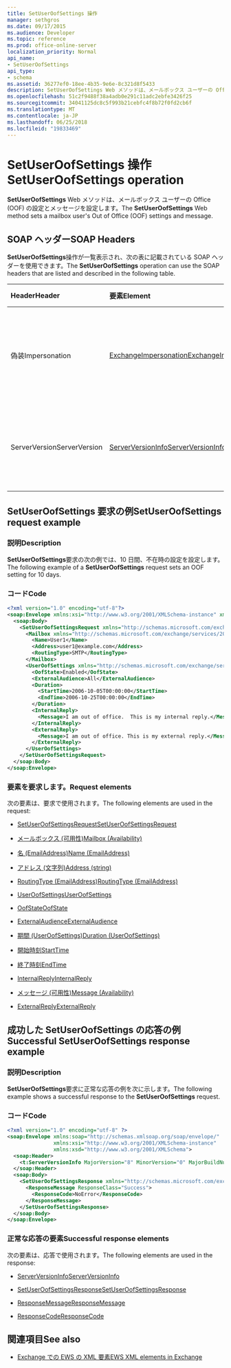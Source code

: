 ```yaml
---
title: SetUserOofSettings 操作
manager: sethgros
ms.date: 09/17/2015
ms.audience: Developer
ms.topic: reference
ms.prod: office-online-server
localization_priority: Normal
api_name:
- SetUserOofSettings
api_type:
- schema
ms.assetid: 36277ef0-18ee-4b35-9e6e-8c321d8f5433
description: SetUserOofSettings Web メソッドは、メールボックス ユーザーの Office (OOF) の設定とメッセージを設定します。
ms.openlocfilehash: 51c2f9488f38a4adb0e291c11adc2ebfe3426f25
ms.sourcegitcommit: 34041125dc8c5f993b21cebfc4f8b72f0fd2cb6f
ms.translationtype: MT
ms.contentlocale: ja-JP
ms.lasthandoff: 06/25/2018
ms.locfileid: "19833469"
---
```

# <a name="setuseroofsettings-operation"></a><span data-ttu-id="e84f6-103">SetUserOofSettings 操作</span><span class="sxs-lookup"><span data-stu-id="e84f6-103">SetUserOofSettings operation</span></span>

<span data-ttu-id="e84f6-104">**SetUserOofSettings** Web メソッドは、メールボックス ユーザーの Office (OOF) の設定とメッセージを設定します。</span><span class="sxs-lookup"><span data-stu-id="e84f6-104">The **SetUserOofSettings** Web method sets a mailbox user's Out of Office (OOF) settings and message.</span></span> 
  
## <a name="soap-headers"></a><span data-ttu-id="e84f6-105">SOAP ヘッダー</span><span class="sxs-lookup"><span data-stu-id="e84f6-105">SOAP Headers</span></span>

<span data-ttu-id="e84f6-106">**SetUserOofSettings**操作が一覧表示され、次の表に記載されている SOAP ヘッダーを使用できます。</span><span class="sxs-lookup"><span data-stu-id="e84f6-106">The **SetUserOofSettings** operation can use the SOAP headers that are listed and described in the following table.</span></span> 
  
|<span data-ttu-id="e84f6-107">**Header**</span><span class="sxs-lookup"><span data-stu-id="e84f6-107">**Header**</span></span>|<span data-ttu-id="e84f6-108">**要素**</span><span class="sxs-lookup"><span data-stu-id="e84f6-108">**Element**</span></span>|<span data-ttu-id="e84f6-109">**説明**</span><span class="sxs-lookup"><span data-stu-id="e84f6-109">**Description**</span></span>|
|:-----|:-----|:-----|
|<span data-ttu-id="e84f6-110">偽装</span><span class="sxs-lookup"><span data-stu-id="e84f6-110">Impersonation</span></span>  <br/> |[<span data-ttu-id="e84f6-111">ExchangeImpersonation</span><span class="sxs-lookup"><span data-stu-id="e84f6-111">ExchangeImpersonation</span></span>](exchangeimpersonation.md) <br/> |<span data-ttu-id="e84f6-112">クライアント アプリケーションが偽装するユーザーを識別します。</span><span class="sxs-lookup"><span data-stu-id="e84f6-112">Identifies the user whom the client application is impersonating.</span></span>  <br/> |
|<span data-ttu-id="e84f6-113">ServerVersion</span><span class="sxs-lookup"><span data-stu-id="e84f6-113">ServerVersion</span></span>  <br/> |[<span data-ttu-id="e84f6-114">ServerVersionInfo</span><span class="sxs-lookup"><span data-stu-id="e84f6-114">ServerVersionInfo</span></span>](serverversioninfo.md) <br/> |<span data-ttu-id="e84f6-115">要求に応答するサーバーのバージョンを識別します。</span><span class="sxs-lookup"><span data-stu-id="e84f6-115">Identifies the version of the server that responded to the request.</span></span>  <br/> |
   
## <a name="setuseroofsettings-request-example"></a><span data-ttu-id="e84f6-116">SetUserOofSettings 要求の例</span><span class="sxs-lookup"><span data-stu-id="e84f6-116">SetUserOofSettings request example</span></span>

### <a name="description"></a><span data-ttu-id="e84f6-117">説明</span><span class="sxs-lookup"><span data-stu-id="e84f6-117">Description</span></span>

<span data-ttu-id="e84f6-118">**SetUserOofSettings**要求の次の例では、10 日間、不在時の設定を設定します。</span><span class="sxs-lookup"><span data-stu-id="e84f6-118">The following example of a **SetUserOofSettings** request sets an OOF setting for 10 days.</span></span> 
  
### <a name="code"></a><span data-ttu-id="e84f6-119">コード</span><span class="sxs-lookup"><span data-stu-id="e84f6-119">Code</span></span>

```XML
<?xml version="1.0" encoding="utf-8"?>
<soap:Envelope xmlns:xsi="http://www.w3.org/2001/XMLSchema-instance" xmlns:xsd="http://www.w3.org/2001/XMLSchema" xmlns:soap="http://schemas.xmlsoap.org/soap/envelope/">
  <soap:Body>
    <SetUserOofSettingsRequest xmlns="http://schemas.microsoft.com/exchange/services/2006/messages">
      <Mailbox xmlns="http://schemas.microsoft.com/exchange/services/2006/types">
        <Name>User1</Name>
        <Address>user1@example.com</Address>
        <RoutingType>SMTP</RoutingType>
      </Mailbox>
      <UserOofSettings xmlns="http://schemas.microsoft.com/exchange/services/2006/types">
        <OofState>Enabled</OofState>
        <ExternalAudience>All</ExternalAudience>
        <Duration>
          <StartTime>2006-10-05T00:00:00</StartTime>
          <EndTime>2006-10-25T00:00:00</EndTime>
        </Duration>
        <InternalReply>
          <Message>I am out of office.  This is my internal reply.</Message>
        </InternalReply>
        <ExternalReply>
          <Message>I am out of office. This is my external reply.</Message>
        </ExternalReply>
      </UserOofSettings>
    </SetUserOofSettingsRequest>
  </soap:Body>
</soap:Envelope>
```

### <a name="request-elements"></a><span data-ttu-id="e84f6-120">要素を要求します。</span><span class="sxs-lookup"><span data-stu-id="e84f6-120">Request elements</span></span>

<span data-ttu-id="e84f6-121">次の要素は、要求で使用されます。</span><span class="sxs-lookup"><span data-stu-id="e84f6-121">The following elements are used in the request:</span></span>
  
- [<span data-ttu-id="e84f6-122">SetUserOofSettingsRequest</span><span class="sxs-lookup"><span data-stu-id="e84f6-122">SetUserOofSettingsRequest</span></span>](setuseroofsettingsrequest.md)
    
- [<span data-ttu-id="e84f6-123">メールボックス (可用性)</span><span class="sxs-lookup"><span data-stu-id="e84f6-123">Mailbox (Availability)</span></span>](mailbox-availability.md)
    
- [<span data-ttu-id="e84f6-124">名 (EmailAddress)</span><span class="sxs-lookup"><span data-stu-id="e84f6-124">Name (EmailAddress)</span></span>](name-emailaddress.md)
    
- [<span data-ttu-id="e84f6-125">アドレス (文字列)</span><span class="sxs-lookup"><span data-stu-id="e84f6-125">Address (string)</span></span>](address-string.md)
    
- [<span data-ttu-id="e84f6-126">RoutingType (EmailAddress)</span><span class="sxs-lookup"><span data-stu-id="e84f6-126">RoutingType (EmailAddress)</span></span>](routingtype-emailaddress.md)
    
- [<span data-ttu-id="e84f6-127">UserOofSettings</span><span class="sxs-lookup"><span data-stu-id="e84f6-127">UserOofSettings</span></span>](useroofsettings.md)
    
- [<span data-ttu-id="e84f6-128">OofState</span><span class="sxs-lookup"><span data-stu-id="e84f6-128">OofState</span></span>](oofstate.md)
    
- [<span data-ttu-id="e84f6-129">ExternalAudience</span><span class="sxs-lookup"><span data-stu-id="e84f6-129">ExternalAudience</span></span>](externalaudience.md)
    
- [<span data-ttu-id="e84f6-130">期間 (UserOofSettings)</span><span class="sxs-lookup"><span data-stu-id="e84f6-130">Duration (UserOofSettings)</span></span>](duration-useroofsettings.md)
    
- [<span data-ttu-id="e84f6-131">開始時刻</span><span class="sxs-lookup"><span data-stu-id="e84f6-131">StartTime</span></span>](starttime.md)
    
- [<span data-ttu-id="e84f6-132">終了時刻</span><span class="sxs-lookup"><span data-stu-id="e84f6-132">EndTime</span></span>](endtime.md)
    
- [<span data-ttu-id="e84f6-133">InternalReply</span><span class="sxs-lookup"><span data-stu-id="e84f6-133">InternalReply</span></span>](internalreply.md)
    
- [<span data-ttu-id="e84f6-134">メッセージ (可用性)</span><span class="sxs-lookup"><span data-stu-id="e84f6-134">Message (Availability)</span></span>](message-availability.md)
    
- [<span data-ttu-id="e84f6-135">ExternalReply</span><span class="sxs-lookup"><span data-stu-id="e84f6-135">ExternalReply</span></span>](externalreply.md)
    
## <a name="successful-setuseroofsettings-response-example"></a><span data-ttu-id="e84f6-136">成功した SetUserOofSettings の応答の例</span><span class="sxs-lookup"><span data-stu-id="e84f6-136">Successful SetUserOofSettings response example</span></span>

### <a name="description"></a><span data-ttu-id="e84f6-137">説明</span><span class="sxs-lookup"><span data-stu-id="e84f6-137">Description</span></span>

<span data-ttu-id="e84f6-138">**SetUserOofSettings**要求に正常な応答の例を次に示します。</span><span class="sxs-lookup"><span data-stu-id="e84f6-138">The following example shows a successful response to the **SetUserOofSettings** request.</span></span> 
  
### <a name="code"></a><span data-ttu-id="e84f6-139">コード</span><span class="sxs-lookup"><span data-stu-id="e84f6-139">Code</span></span>

```XML
<?xml version="1.0" encoding="utf-8" ?> 
<soap:Envelope xmlns:soap="http://schemas.xmlsoap.org/soap/envelope/"
               xmlns:xsi="http://www.w3.org/2001/XMLSchema-instance"
               xmlns:xsd="http://www.w3.org/2001/XMLSchema">
  <soap:Header>
    <t:ServerVersionInfo MajorVersion="8" MinorVersion="0" MajorBuildNumber="685" MinorBuildNumber="8" xmlns:t="http://schemas.microsoft.com/exchange/services/2006/types" /> 
  </soap:Header>
  <soap:Body>
    <SetUserOofSettingsResponse xmlns="http://schemas.microsoft.com/exchange/services/2006/messages">
      <ResponseMessage ResponseClass="Success">
        <ResponseCode>NoError</ResponseCode> 
      </ResponseMessage>
    </SetUserOofSettingsResponse>
  </soap:Body>
</soap:Envelope>
```

### <a name="successful-response-elements"></a><span data-ttu-id="e84f6-140">正常な応答の要素</span><span class="sxs-lookup"><span data-stu-id="e84f6-140">Successful response elements</span></span>

<span data-ttu-id="e84f6-141">次の要素は、応答で使用されます。</span><span class="sxs-lookup"><span data-stu-id="e84f6-141">The following elements are used in the response:</span></span>
  
- [<span data-ttu-id="e84f6-142">ServerVersionInfo</span><span class="sxs-lookup"><span data-stu-id="e84f6-142">ServerVersionInfo</span></span>](serverversioninfo.md)
    
- [<span data-ttu-id="e84f6-143">SetUserOofSettingsResponse</span><span class="sxs-lookup"><span data-stu-id="e84f6-143">SetUserOofSettingsResponse</span></span>](setuseroofsettingsresponse.md)
    
- [<span data-ttu-id="e84f6-144">ResponseMessage</span><span class="sxs-lookup"><span data-stu-id="e84f6-144">ResponseMessage</span></span>](responsemessage.md)
    
- [<span data-ttu-id="e84f6-145">ResponseCode</span><span class="sxs-lookup"><span data-stu-id="e84f6-145">ResponseCode</span></span>](responsecode.md)
    
## <a name="see-also"></a><span data-ttu-id="e84f6-146">関連項目</span><span class="sxs-lookup"><span data-stu-id="e84f6-146">See also</span></span>



- [<span data-ttu-id="e84f6-147">Exchange での EWS の XML 要素</span><span class="sxs-lookup"><span data-stu-id="e84f6-147">EWS XML elements in Exchange</span></span>](ews-xml-elements-in-exchange.md)


